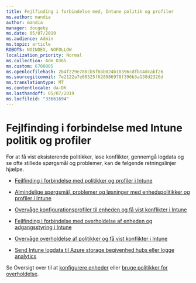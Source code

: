 ```yaml
---
title: Fejlfinding i forbindelse med, Intune politik og profiler
ms.author: mandia
author: mandia
manager: dougeby
ms.date: 05/07/2019
ms.audience: Admin
ms.topic: article
ROBOTS: NOINDEX, NOFOLLOW
localization_priority: Normal
ms.collection: Adm_O365
ms.custom: 6700005
ms.openlocfilehash: 2b4f229e780cb5f6bb024b10396cdfb14dcabf26
ms.sourcegitcommit: 7e2122a7e08525f628986978f396b3a138d2326d
ms.translationtype: MT
ms.contentlocale: da-DK
ms.lasthandoff: 05/07/2019
ms.locfileid: "33661694"
---
```

# <a name="troubleshooting-intune-policy-and-profiles"></a>Fejlfinding i forbindelse med Intune politik og profiler

For at få vist eksisterende politikker, løse konflikter, gennemgå logdata og se ofte stillede spørgsmål og problemer, kan de følgende retningslinjer hjælpe.

- [Fejlfinding i forbindelse med politikker og profiler i Intune](https://docs.microsoft.com/intune/troubleshoot-policies-in-microsoft-intune)

- [Almindelige spørgsmål, problemer og løsninger med enhedspolitikker og profiler i Intune](https://docs.microsoft.com/intune/device-profile-troubleshoot)

- [Overvåge konfigurationsprofiler til enheden og få vist konflikter i Intune](https://docs.microsoft.com/intune/device-profile-monitor)

- [Fejlfinding i forbindelse med overholdelse af enheden og adgangsstyring i Intune](https://docs.microsoft.com/intune/troubleshoot-conditional-access)

- [Overvåge overholdelse af politikker og få vist konflikter i Intune](https://docs.microsoft.com/intune/compliance-policy-monitor)

- [Send Intune logdata til Azure storage begivenhed hubs eller logge analytics](https://docs.microsoft.com/intune/review-logs-using-azure-monitor)

Se Oversigt over til at [konfigurere enheder](https://docs.microsoft.com/intune/device-profiles) eller [bruge politikker for overholdelse](https://docs.microsoft.com/intune/device-compliance-get-started).